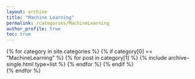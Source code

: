 ```yaml
---
layout: archive
title: "Machine Learning"
permalink: /categories/MachineLearning
author_profile: true
toc: true
---
```

{% for category in site.categories %}
  {% if category[0] == "MachineLearning" %}
    {% for post in category[1] %}
      {% include archive-single.html type=list %}
    {% endfor %}
  {% endif %}  
{% endfor %}

